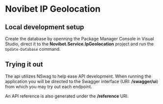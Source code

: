 # Novibet IP Geolocation

## Local development setup

Create the database by openning the Package Manager Console in Visual Studio, direct it to the **Novibet.Service.IpGeolocation** project and run the `Update-Database` command.

## Trying it out

The api utilizes NSwag to help ease API development. When running the application you will be directed to the Swagger interface (URI: **/swagger/ui**) from which you may try out each endpoint.

An API reference is also generated under the **/reference** URI.